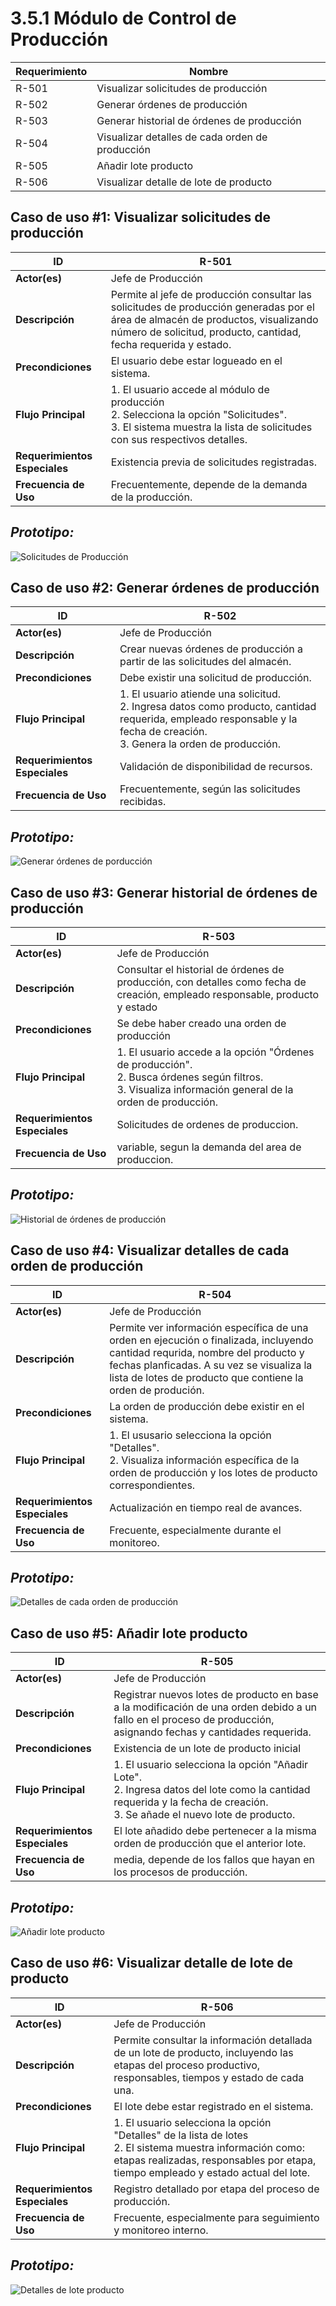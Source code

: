 # 3.5.1 Módulo de Control de Producción 

| Requerimiento | Nombre                                          |
|---------------|-------------------------------------------------|
| R-501         | Visualizar solicitudes de producción            |
| R-502         | Generar órdenes de producción                   |
| R-503         | Generar historial de órdenes de producción      |
| R-504         | Visualizar detalles de cada orden de producción |
| R-505         | Añadir lote producto                            |
| R-506         | Visualizar detalle de lote de producto          |

## **Caso de uso #1: Visualizar solicitudes de producción**

| **ID**               | R-501                                                                   |
|----------------------|-------------------------------------------------------------------------|
| **Actor(es)**        | Jefe de Producción                                            |
| **Descripción**      | Permite al jefe de producción consultar las solicitudes de producción generadas por el área de almacén de productos, visualizando número de solicitud, producto, cantidad, fecha requerida y estado.          |
| **Precondiciones**   | El usuario debe estar logueado en el sistema.           |
| **Flujo Principal**  | 1. El usuario accede al módulo de producción  <br> 2. Selecciona la opción "Solicitudes".  <br> 3. El sistema muestra la lista de solicitudes con sus respectivos detalles.  |
| **Requerimientos Especiales** | Existencia previa de solicitudes registradas.    |
| **Frecuencia de Uso**| Frecuentemente, depende de la demanda de la producción.   |

## *Prototipo:*
![Solicitudes de Producción](Prototipos.1/Solicitud-Produccion.png)

## **Caso de uso #2: Generar órdenes de producción**

| **ID**               | R-502                                                                   |
|----------------------|-------------------------------------------------------------------------|
| **Actor(es)**        | Jefe de Producción                                            |
| **Descripción**      | Crear nuevas órdenes de producción a partir de las solicitudes del almacén.         |
| **Precondiciones**   | Debe existir una solicitud de producción.           |
| **Flujo Principal**  | 1. El usuario atiende una solicitud.  <br> 2. Ingresa datos como producto, cantidad requerida, empleado responsable y la fecha de creación. <br> 3. Genera la orden de producción.  |
| **Requerimientos Especiales** | Validación de disponibilidad de recursos.   |
| **Frecuencia de Uso**| Frecuentemente, según las solicitudes recibidas.  |   

## *Prototipo:*
![Generar órdenes de porducción](Prototipos.1/Crear-Orden-Produccion.png)

## **Caso de uso #3:  Generar historial de órdenes de producción**

| **ID**               | R-503                                                                   |
|----------------------|-------------------------------------------------------------------------|
| **Actor(es)**        | Jefe de Producción                                            |
| **Descripción**      | Consultar el historial de órdenes de producción, con detalles como fecha de creación, empleado responsable, producto y estado         |
| **Precondiciones**   | Se debe haber creado una orden de producción          |
| **Flujo Principal**  | 1. El usuario accede a la opción "Órdenes de producción".  <br> 2. Busca órdenes según filtros. <br> 3.  Visualiza información general de la orden de producción.  |
| **Requerimientos Especiales** | Solicitudes de ordenes de produccion.    |
| **Frecuencia de Uso**| variable, segun la demanda del area de produccion.   |  

## *Prototipo:*
![Historial de órdenes de producción](Prototipos.1/Historial-Orden-Produccion.png)

## **Caso de uso #4:  Visualizar detalles de cada orden de producción**

| **ID**               | R-504                                                                   |
|----------------------|-------------------------------------------------------------------------|
| **Actor(es)**        | Jefe de Producción                                           |
| **Descripción**      | Permite ver información específica de una orden en ejecución o finalizada, incluyendo cantidad requrida, nombre del producto y fechas planficadas. A su vez se visualiza la lista de lotes de producto que contiene la orden de produción.      |
| **Precondiciones**   | La orden de producción debe existir en el sistema. |
| **Flujo Principal**  | 1. El ususario selecciona la opción "Detalles".  <br> 2. Visualiza información específica de la orden de producción y los lotes de producto correspondientes.   |
| **Requerimientos Especiales** | Actualización en tiempo real de avances.    |
| **Frecuencia de Uso**| Frecuente, especialmente durante el monitoreo.    |

## *Prototipo:*
![Detalles de cada orden de producción](Prototipos.1/Detalle-Orden-Produccion.png)

## **Caso de uso #5:  Añadir lote producto**

| **ID**               | R-505                                                                 |
|----------------------|-------------------------------------------------------------------------|
| **Actor(es)**        | Jefe de Producción                                           |
| **Descripción**      | Registrar nuevos lotes de producto en base a la modificación de una orden debido a un fallo en el proceso de producción, asignando fechas y cantidades requerida.        |
| **Precondiciones**   | Existencia de un lote de producto inicial |
| **Flujo Principal**  | 1. El usuario selecciona la opción "Añadir Lote".  <br> 2. Ingresa datos del lote como la cantidad requerida y la fecha de creación.  <br> 3.  Se añade el nuevo lote de producto.  |
| **Requerimientos Especiales** | El lote añadido debe pertenecer a la misma orden de producción que el anterior lote.    |
| **Frecuencia de Uso**| media, depende de los fallos que hayan en los procesos de producción.     |

## *Prototipo:*
![Añadir lote producto](Prototipos.1/Crear-Lote-Producto.png)

## **Caso de uso #6:  Visualizar detalle de lote de producto**

| **ID**               | R-506                                                                 |
|----------------------|-------------------------------------------------------------------------|
| **Actor(es)**        | Jefe de Producción                                           |
| **Descripción**      | Permite consultar la información detallada de un lote de producto, incluyendo las etapas del proceso productivo, responsables, tiempos y estado de cada una.        |
| **Precondiciones**   |El lote debe estar registrado en el sistema. |
| **Flujo Principal**  | 1. El usuario selecciona la opción "Detalles" de la lista de lotes <br> 2. El sistema muestra información como: etapas realizadas, responsables por etapa, tiempo empleado y estado actual del lote.   |
| **Requerimientos Especiales** | 	Registro detallado por etapa del proceso de producción.    |
| **Frecuencia de Uso**| Frecuente, especialmente para seguimiento y monitoreo interno.    |

## *Prototipo:*
![Detalles de lote producto](Prototipos.1/Detalle-Lote-Producto.png)